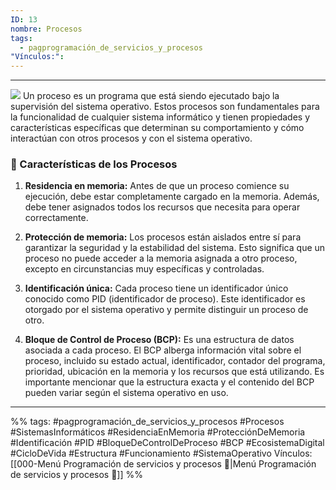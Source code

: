 ```yaml
---
ID: 13
nombre: Procesos
tags:
  - pagprogramación_de_servicios_y_procesos
"Vínculos:":
---
```

___
[![](https://mermaid.ink/img/pako:eNpdUL1OwzAQfhXrplYKVdyY_HhsYWBAqmBDWSz7ChaxrziORKn6SExsrH0xnJZ26Pbd93e624EmgyDBWW-c2rSesUAUJ5NVII099dPpyDE2WaqgdMRw-O6j1apnBllHPbsYTz7GnrC3Br22iqFnDh0Fq85ickfU2h5-_FhwpT6kXLTrVH9yHH59wmd10dHHgGNsST4G6kb4v57dsMVyBRk4DE5Zk07ajbkW4hs6bEEmaFR4b6H1--RTQ6TnrdcgYxgwg2FjVMQ7q16DciDXqusv7L2xkcKFxOP4eHrc8X8ZbJR_IXLntjSC3MEnSFHPeF2KqipLzot5zTPYguTzclYVIuel4LW4rfJin8HXsSCfNcW84YVoSiFELvJm_wcrXIfi?type=png)](https://mermaid.live/edit#pako:eNpdUL1OwzAQfhXrplYKVdyY_HhsYWBAqmBDWSz7ChaxrziORKn6SExsrH0xnJZ26Pbd93e624EmgyDBWW-c2rSesUAUJ5NVII099dPpyDE2WaqgdMRw-O6j1apnBllHPbsYTz7GnrC3Br22iqFnDh0Fq85ickfU2h5-_FhwpT6kXLTrVH9yHH59wmd10dHHgGNsST4G6kb4v57dsMVyBRk4DE5Zk07ajbkW4hs6bEEmaFR4b6H1--RTQ6TnrdcgYxgwg2FjVMQ7q16DciDXqusv7L2xkcKFxOP4eHrc8X8ZbJR_IXLntjSC3MEnSFHPeF2KqipLzot5zTPYguTzclYVIuel4LW4rfJin8HXsSCfNcW84YVoSiFELvJm_wcrXIfi)
Un proceso es un programa que está siendo ejecutado bajo la supervisión del sistema operativo. Estos procesos son fundamentales para la funcionalidad de cualquier sistema informático y tienen propiedades y características específicas que determinan su comportamiento y cómo interactúan con otros procesos y con el sistema operativo.

### 🧠 Características de los Procesos

1. **Residencia en memoria:** Antes de que un proceso comience su ejecución, debe estar completamente cargado en la memoria. Además, debe tener asignados todos los recursos que necesita para operar correctamente.

2. **Protección de memoria:** Los procesos están aislados entre sí para garantizar la seguridad y la estabilidad del sistema. Esto significa que un proceso no puede acceder a la memoria asignada a otro proceso, excepto en circunstancias muy específicas y controladas.

3. **Identificación única:** Cada proceso tiene un identificador único conocido como PID (identificador de proceso). Este identificador es otorgado por el sistema operativo y permite distinguir un proceso de otro.

4. **Bloque de Control de Proceso (BCP):** Es una estructura de datos asociada a cada proceso. El BCP alberga información vital sobre el proceso, incluido su estado actual, identificador, contador del programa, prioridad, ubicación en la memoria y los recursos que está utilizando. Es importante mencionar que la estructura exacta y el contenido del BCP pueden variar según el sistema operativo en uso.

___
%%
tags:  #pagprogramación_de_servicios_y_procesos  #Procesos #SistemasInformáticos #ResidenciaEnMemoria #ProtecciónDeMemoria #Identificación #PID #BloqueDeControlDeProceso #BCP  #EcosistemaDigital #CicloDeVida #Estructura #Funcionamiento #SistemaOperativo
Vínculos:  [[000-Menú Programación de servicios y procesos 📃|Menú Programación de servicios y procesos 📃]]
%%